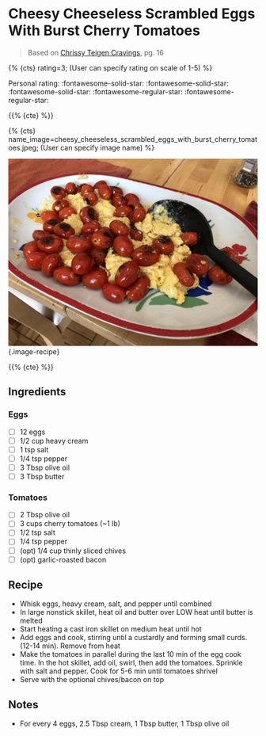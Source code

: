 # Cheesy Cheeseless Scrambled Eggs With Burst Cherry Tomatoes

> Based on [Chrissy Teigen Cravings], pg. 16

{% {cts} rating=3; (User can specify rating on scale of 1-5) %}

Personal rating: :fontawesome-solid-star: :fontawesome-solid-star: :fontawesome-solid-star: :fontawesome-regular-star: :fontawesome-regular-star:

{{% {cte} %}}

{% {cts} name_image=cheesy_cheeseless_scrambled_eggs_with_burst_cherry_tomatoes.jpeg; (User can specify image name) %}

![cheesy_cheeseless_scrambled_eggs_with_burst_cherry_tomatoes.jpeg](./cheesy_cheeseless_scrambled_eggs_with_burst_cherry_tomatoes.jpeg){.image-recipe}

{{% {cte} %}}

## Ingredients

### Eggs

- [ ] 12 eggs
- [ ] 1/2 cup heavy cream
- [ ] 1 tsp salt
- [ ] 1/4 tsp pepper
- [ ] 3 Tbsp olive oil
- [ ] 3 Tbsp butter

### Tomatoes

- [ ] 2 Tbsp olive oil
- [ ] 3 cups cherry tomatoes (~1 lb)
- [ ] 1/2 tsp salt
- [ ] 1/4 tsp pepper
- [ ] (opt) 1/4 cup thinly sliced chives
- [ ] (opt) garlic-roasted bacon

## Recipe

- Whisk eggs, heavy cream, salt, and pepper until combined
- In large nonstick skillet, heat oil and butter over LOW heat until butter is melted
- Start heating a cast iron skillet on medium heat until hot
- Add eggs and cook, stirring until a custardly and forming small curds. (12-14 min). Remove from heat
- Make the tomatoes in parallel during the last 10 min of the egg cook time. In the hot skillet, add oil, swirl, then add the tomatoes. Sprinkle with salt and pepper. Cook for 5-6 min until tomatoes shrivel
- Serve with the optional chives/bacon on top

## Notes

- For every 4 eggs, 2.5 Tbsp cream, 1 Tbsp butter, 1 Tbsp olive oil

[chrissy teigen cravings]: https://www.penguinrandomhouse.com/books/252973/cravings-by-chrissy-teigen-with-adeena-sussman/
